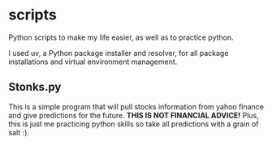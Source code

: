 # scripts
Python scripts to make my life easier, as well as to practice python.

I used uv, a Python package installer and resolver, for all package installations and virtual environment management.

## Stonks.py
This is a simple program that will pull stocks information from yahoo finance and give predictions for the future. **THIS IS NOT FINANCIAL ADVICE!** Plus, this is just me practicing python skills so take all predictions with a grain of salt :).
